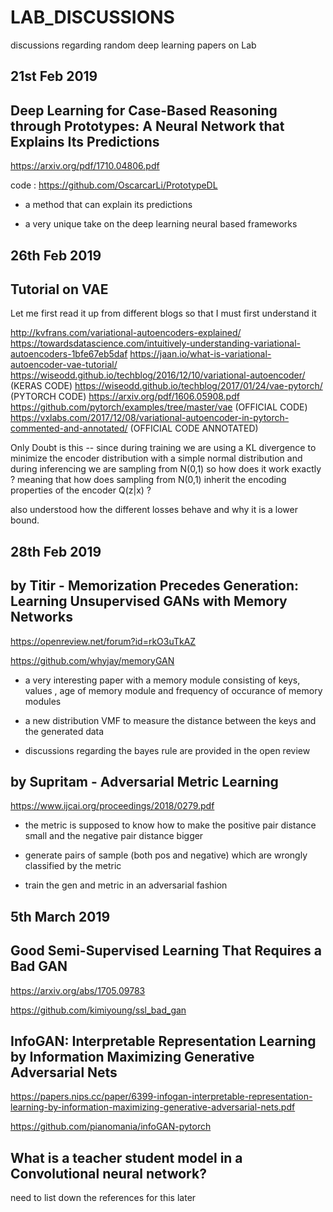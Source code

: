 # LAB_DISCUSSIONS
discussions regarding random deep learning papers on Lab

21st Feb 2019
-----------------

Deep Learning for Case-Based Reasoning through Prototypes: A Neural Network that Explains Its Predictions
-----------------------------------------------------------------------------------------------------------------------

https://arxiv.org/pdf/1710.04806.pdf

code : https://github.com/OscarcarLi/PrototypeDL

- a method that can explain its predictions 

- a very unique take on the deep learning neural based frameworks 

26th Feb 2019
-----------------

Tutorial on VAE
-----------------------------------------------------------------------------------------------------------------------

Let me first read it up from different blogs so that I must first understand it

http://kvfrans.com/variational-autoencoders-explained/
https://towardsdatascience.com/intuitively-understanding-variational-autoencoders-1bfe67eb5daf
https://jaan.io/what-is-variational-autoencoder-vae-tutorial/
https://wiseodd.github.io/techblog/2016/12/10/variational-autoencoder/ (KERAS CODE)
https://wiseodd.github.io/techblog/2017/01/24/vae-pytorch/ (PYTORCH CODE)
https://arxiv.org/pdf/1606.05908.pdf
https://github.com/pytorch/examples/tree/master/vae (OFFICIAL CODE)
https://vxlabs.com/2017/12/08/variational-autoencoder-in-pytorch-commented-and-annotated/ (OFFICIAL CODE ANNOTATED)

Only Doubt is this -- since during training we are using a KL divergence to minimize the encoder distribution
with a simple normal distribution and during inferencing we are sampling from N(0,1) so how does it work exactly ?
meaning that how does sampling from N(0,1) inherit the encoding properties of the encoder Q(z|x) ?

also understood how the different losses behave and why it is a lower bound.


28th Feb 2019
-----------------

by Titir - Memorization Precedes Generation: Learning Unsupervised GANs with Memory Networks
-----------------------------------------------------------------------------------------------------------------------

https://openreview.net/forum?id=rkO3uTkAZ

https://github.com/whyjay/memoryGAN

- a very interesting paper with a memory module consisting of keys, values , age of memory module and frequency of occurance of memory modules 

- a new distribution VMF to measure the distance between the keys and the generated data

- discussions regarding the bayes rule are provided in the open review 

by Supritam - Adversarial Metric Learning
-----------------------------------------------------------------------------------------------------------------------

https://www.ijcai.org/proceedings/2018/0279.pdf

- the metric is supposed to know how to make the positive pair distance small and the negative pair distance bigger 

- generate pairs of sample (both pos and negative) which are wrongly classified by the metric

- train the gen and metric in an adversarial fashion 


5th March 2019
-----------------

Good Semi-Supervised Learning That Requires a Bad GAN
--------------------------------------------------------------------

https://arxiv.org/abs/1705.09783

https://github.com/kimiyoung/ssl_bad_gan

InfoGAN: Interpretable Representation Learning by Information Maximizing Generative Adversarial Nets
--------------------------------------------------------------------

https://papers.nips.cc/paper/6399-infogan-interpretable-representation-learning-by-information-maximizing-generative-adversarial-nets.pdf

https://github.com/pianomania/infoGAN-pytorch

What is a teacher student model in a Convolutional neural network?
--------------------------------------------------------------------

need to list down the references for this later 
